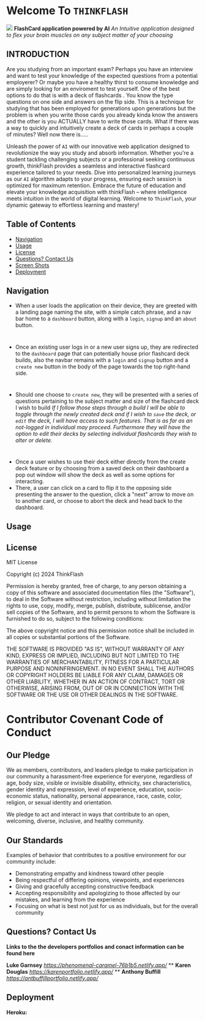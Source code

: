 # Welcome To `THINKFLASH`
![](https://img.shields.io/badge/javascript-MIT-blue)
**FlashCard application powered by AI**
*An Intuitive application designed to flex your brain muscles on any subject matter of your choosing*

## INTRODUCTION

Are you studying from an important exam?  Perhaps you have an interview and want to test your knowledge of the expected questions from a potential employerer?  Or maybe you have a healthy thirst to consume knowledge and are simply looking for an enviroment to test yourself.  One of the best options to do that is with a deck of flashcards .  You know the type questions on one side and answers on the flip side.  This is a technique for studying that has been employed for generations upon generations but the problem is when you write those cards you already kinda know the answers and the other is you ACTUALLY have to write those cards.  What if there was a way to quickly and intuitively create a deck of cards in perhaps a couple of minutes?  Well now there is.....

 Unleash the power of `AI` with our innovative web application designed to revolutionize the way you study and absorb information. Whether you're a student tackling challenging subjects or a professional seeking continuous growth, thinkFlash provides a seamless and interactive flashcard experience tailored to your needs. Dive into personalized learning journeys as our `AI` algorithm adapts to your progress, ensuring each session is optimized for maximum retention. Embrace the future of education and elevate your knowledge acquisition with thinkFlash – where intelligence meets intuition in the world of digital learning.  Welcome to `ThinkFlash`, your dynamic gateway to effortless learning and mastery!

 ## Table of Contents 

- [Navigation](#navigation)
- [Usage](#usage)
- [License](#license)
- [Questions? Contact Us](#questions-contact-us)
- [Screen Shots](#screen-shots)
- [Deployment](#deployment)


 ## Navigation

 - When a user loads the application on their device, they are greeted with a landing page naming the site, with a simple catch phrase, and a nav bar home to a `dashboard` button, along with a `login`, `signup` and an `about` button.
 # 
 - Once an existing user logs in or a new user signs up, they are redirected to  the `dashboard` page that can potentially house prior flashcard deck builds, also the navbar remains with a `login` and `signup` button and a `create new` button in the body of the page towards the top right-hand side.
 #
 - Should one choose to `create new`, they will be presented with a series of questions pertaining to the subject matter and size of the flashcard deck I wish to build
 *If I follow those steps through a build I will be able to toggle through the newly created deck and if I wish to `save` the deck, or `edit` the deck, I will have access to such features. That is as far as an not-logged in individual may proceed.*
 *Furthermore they will have the option to edit their decks by selecting individual flashcards they wish to alter or delete.*
 #
 - Once a user wishes to use their deck either directly from the create deck feature or by choosing from a saved deck on their dashboard a pop out window will show the deck as well as some options for interacting.
 - There, a user can click on a card to flip it to the opposing side presenting the answer to the question, click a "next" arrow to move on to another card, or choose to abort the deck and head back to the dashboard.  

 ## Usage



 ## License

 MIT License

Copyright (c) 2024 ThinkFlash

Permission is hereby granted, free of charge, to any person obtaining a copy
of this software and associated documentation files (the "Software"), to deal
in the Software without restriction, including without limitation the rights
to use, copy, modify, merge, publish, distribute, sublicense, and/or sell
copies of the Software, and to permit persons to whom the Software is
furnished to do so, subject to the following conditions:

The above copyright notice and this permission notice shall be included in all
copies or substantial portions of the Software.

THE SOFTWARE IS PROVIDED "AS IS", WITHOUT WARRANTY OF ANY KIND, EXPRESS OR
IMPLIED, INCLUDING BUT NOT LIMITED TO THE WARRANTIES OF MERCHANTABILITY,
FITNESS FOR A PARTICULAR PURPOSE AND NONINFRINGEMENT. IN NO EVENT SHALL THE
AUTHORS OR COPYRIGHT HOLDERS BE LIABLE FOR ANY CLAIM, DAMAGES OR OTHER
LIABILITY, WHETHER IN AN ACTION OF CONTRACT, TORT OR OTHERWISE, ARISING FROM,
OUT OF OR IN CONNECTION WITH THE SOFTWARE OR THE USE OR OTHER DEALINGS IN THE
SOFTWARE.

# Contributor Covenant Code of Conduct

## Our Pledge

We as members, contributors, and leaders pledge to make participation in our
community a harassment-free experience for everyone, regardless of age, body
size, visible or invisible disability, ethnicity, sex characteristics, gender
identity and expression, level of experience, education, socio-economic status,
nationality, personal appearance, race, caste, color, religion, or sexual
identity and orientation.

We pledge to act and interact in ways that contribute to an open, welcoming,
diverse, inclusive, and healthy community.

## Our Standards

Examples of behavior that contributes to a positive environment for our
community include:

* Demonstrating empathy and kindness toward other people
* Being respectful of differing opinions, viewpoints, and experiences
* Giving and gracefully accepting constructive feedback
* Accepting responsibility and apologizing to those affected by our mistakes,
  and learning from the experience
* Focusing on what is best not just for us as individuals, but for the overall
  community


## Questions? Contact Us
**Links to the the developers portfolios and conact information can be found here**

**Luke Garnsey**
*https://phenomenal-caramel-76b1b5.netlify.app/*
**
**Karen Douglas**
*https://karenportfolio.netlify.app/*
**
**Anthony Buffill**
*https://antbuffillportfolio.netlify.app/*

## Deployment
**Heroku:**